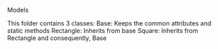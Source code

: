 Models

This folder contains 3 classes:
Base: Keeps the common attributes and static methods
Rectangle: Inherits from base
Square: Inherits from Rectangle and consequently, Base
